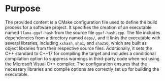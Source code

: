# Purpose
The provided content is a CMake configuration file used to define the build process for a software project. It specifies the creation of an executable named `llama-gguf-hash` from the source file `gguf-hash.cpp`. The file includes dependencies from a directory named `deps/`, and it links the executable with several libraries, including `xxhash`, `sha1`, and `sha256`, which are built as object libraries from their respective source files. Additionally, it sets the C++ standard to C++17 for compiling the target and includes a conditional compilation option to suppress warnings in third-party code when not using the Microsoft Visual C++ compiler. The configuration ensures that the necessary libraries and compile options are correctly set up for building the executable.
